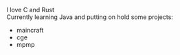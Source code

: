 I love C and Rust  
Currently learning Java and putting on hold some projects:
- maincraft
- cge
- mpmp
